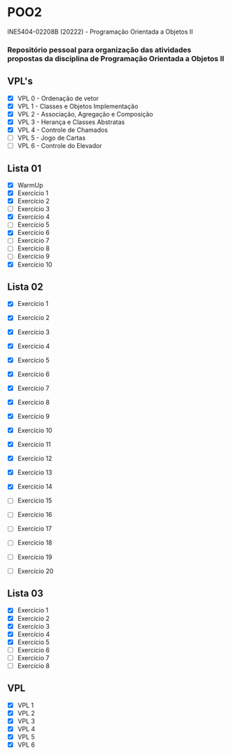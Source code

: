 # POO2
INE5404-02208B (20222) - Programação Orientada a Objetos II

### Repositório pessoal para organização das atividades propostas da disciplina de Programação Orientada a Objetos II 

## VPL's
- [x] VPL 0 - Ordenação de vetor
- [x] VPL 1 - Classes e Objetos Implementação
- [x] VPL 2 - Associação, Agregação e Composição
- [x] VPL 3 - Herança e Classes Abstratas
- [x] VPL 4 - Controle de Chamados
- [ ] VPL 5 - Jogo de Cartas
- [ ] VPL 6 - Controle do Elevador

## Lista 01

- [x] WarmUp
- [x] Exercício 1
- [x] Exercício 2
- [ ] Exercício 3
- [x] Exercício 4
- [ ] Exercício 5
- [x] Exercício 6
- [ ] Exercício 7
- [ ] Exercício 8
- [ ] Exercício 9
- [x] Exercício 10

## Lista 02 

- [x] Exercício 1
- [x] Exercício 2
- [x] Exercício 3
- [x] Exercício 4
- [x] Exercício 5
- [x] Exercício 6
- [x] Exercício 7
- [x] Exercício 8
- [x] Exercício 9
- [x] Exercício 10
- [x] Exercício 11
- [x] Exercício 12
- [x] Exercício 13
- [x] Exercício 14
- [ ] Exercício 15
- [ ] Exercício 16
- [ ] Exercício 17
- [ ] Exercício 18
- [ ] Exercício 19
- [ ] Exercício 20


## Lista 03

- [x] Exercício 1
- [x] Exercício 2
- [x] Exercício 3
- [x] Exercício 4
- [x] Exercício 5
- [ ] Exercício 6
- [ ] Exercício 7
- [ ] Exercício 8

## VPL

- [x] VPL 1
- [x] VPL 2
- [x] VPL 3
- [x] VPL 4
- [x] VPL 5
- [x] VPL 6
